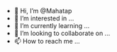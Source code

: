- 👋 Hi, I’m @Mahatap
- 👀 I’m interested in ...
- 🌱 I’m currently learning ...
- 💞️ I’m looking to collaborate on ...
- 📫 How to reach me ...

<!---
Mahatap/Mahatap is a ✨ special ✨ repository because its `README.md` (this file) appears on your GitHub profile.
You can click the Preview link to take a look at your changes.
--->
